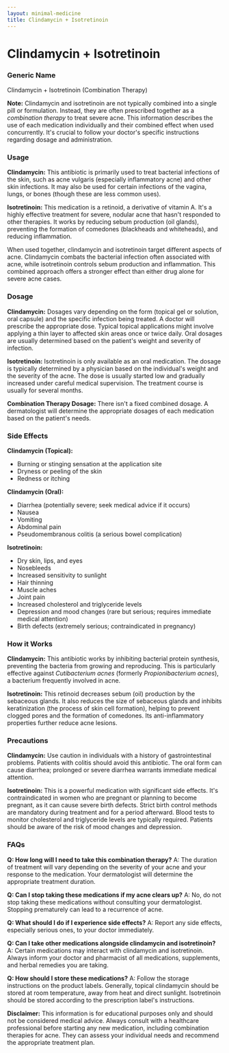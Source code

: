 ```yaml
---
layout: minimal-medicine
title: Clindamycin + Isotretinoin
---
```


# Clindamycin + Isotretinoin
### Generic Name
Clindamycin + Isotretinoin (Combination Therapy)

**Note:**  Clindamycin and isotretinoin are not typically combined into a single pill or formulation.  Instead, they are often prescribed together as a *combination therapy* to treat severe acne.  This information describes the use of each medication individually and their combined effect when used concurrently.  It's crucial to follow your doctor's specific instructions regarding dosage and administration.


### Usage

**Clindamycin:** This antibiotic is primarily used to treat bacterial infections of the skin, such as acne vulgaris (especially inflammatory acne) and other skin infections. It may also be used for certain infections of the vagina, lungs, or bones (though these are less common uses).

**Isotretinoin:** This medication is a retinoid, a derivative of vitamin A.  It's a highly effective treatment for severe, nodular acne that hasn't responded to other therapies.  It works by reducing sebum production (oil glands), preventing the formation of comedones (blackheads and whiteheads), and reducing inflammation.


When used together, clindamycin and isotretinoin target different aspects of acne.  Clindamycin combats the bacterial infection often associated with acne, while isotretinoin controls sebum production and inflammation.  This combined approach offers a stronger effect than either drug alone for severe acne cases.


### Dosage

**Clindamycin:** Dosages vary depending on the form (topical gel or solution, oral capsule) and the specific infection being treated.  A doctor will prescribe the appropriate dose.  Typical topical applications might involve applying a thin layer to affected skin areas once or twice daily. Oral dosages are usually determined based on the patient's weight and severity of infection.  

**Isotretinoin:** Isotretinoin is only available as an oral medication.  The dosage is typically determined by a physician based on the individual's weight and the severity of the acne.  The dose is usually started low and gradually increased under careful medical supervision. The treatment course is usually for several months.

**Combination Therapy Dosage:** There isn't a fixed combined dosage. A dermatologist will determine the appropriate dosages of each medication based on the patient's needs.


### Side Effects

**Clindamycin (Topical):**

* Burning or stinging sensation at the application site
* Dryness or peeling of the skin
* Redness or itching

**Clindamycin (Oral):**

* Diarrhea (potentially severe; seek medical advice if it occurs)
* Nausea
* Vomiting
* Abdominal pain
* Pseudomembranous colitis (a serious bowel complication)


**Isotretinoin:**

* Dry skin, lips, and eyes
* Nosebleeds
* Increased sensitivity to sunlight
* Hair thinning
* Muscle aches
* Joint pain
* Increased cholesterol and triglyceride levels
* Depression and mood changes (rare but serious; requires immediate medical attention)
* Birth defects (extremely serious; contraindicated in pregnancy)


### How it Works

**Clindamycin:**  This antibiotic works by inhibiting bacterial protein synthesis, preventing the bacteria from growing and reproducing. This is particularly effective against *Cutibacterium acnes* (formerly *Propionibacterium acnes*), a bacterium frequently involved in acne.

**Isotretinoin:**  This retinoid decreases sebum (oil) production by the sebaceous glands. It also reduces the size of sebaceous glands and inhibits keratinization (the process of skin cell formation), helping to prevent clogged pores and the formation of comedones.  Its anti-inflammatory properties further reduce acne lesions.


### Precautions

**Clindamycin:**  Use caution in individuals with a history of gastrointestinal problems.  Patients with colitis should avoid this antibiotic.  The oral form can cause diarrhea; prolonged or severe diarrhea warrants immediate medical attention.

**Isotretinoin:**  This is a powerful medication with significant side effects.  It's contraindicated in women who are pregnant or planning to become pregnant, as it can cause severe birth defects.  Strict birth control methods are mandatory during treatment and for a period afterward.  Blood tests to monitor cholesterol and triglyceride levels are typically required.  Patients should be aware of the risk of mood changes and depression.


### FAQs

**Q: How long will I need to take this combination therapy?**
A: The duration of treatment will vary depending on the severity of your acne and your response to the medication.  Your dermatologist will determine the appropriate treatment duration.

**Q: Can I stop taking these medications if my acne clears up?**
A: No, do not stop taking these medications without consulting your dermatologist.  Stopping prematurely can lead to a recurrence of acne.

**Q: What should I do if I experience side effects?**
A: Report any side effects, especially serious ones, to your doctor immediately.

**Q: Can I take other medications alongside clindamycin and isotretinoin?**
A: Certain medications may interact with clindamycin and isotretinoin.  Always inform your doctor and pharmacist of all medications, supplements, and herbal remedies you are taking.

**Q: How should I store these medications?**
A: Follow the storage instructions on the product labels. Generally, topical clindamycin should be stored at room temperature, away from heat and direct sunlight. Isotretinoin should be stored according to the prescription label's instructions.


**Disclaimer:** This information is for educational purposes only and should not be considered medical advice.  Always consult with a healthcare professional before starting any new medication, including combination therapies for acne.  They can assess your individual needs and recommend the appropriate treatment plan.
